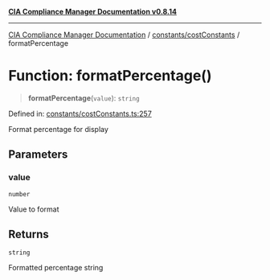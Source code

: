 [**CIA Compliance Manager Documentation v0.8.14**](../../../README.md)

***

[CIA Compliance Manager Documentation](../../../modules.md) / [constants/costConstants](../README.md) / formatPercentage

# Function: formatPercentage()

> **formatPercentage**(`value`): `string`

Defined in: [constants/costConstants.ts:257](https://github.com/Hack23/cia-compliance-manager/blob/257dd569f432a46611a1746c832a7e3d29232229/src/constants/costConstants.ts#L257)

Format percentage for display

## Parameters

### value

`number`

Value to format

## Returns

`string`

Formatted percentage string
